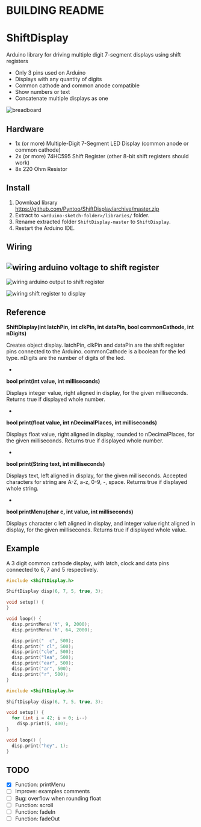 # BUILDING README

# ShiftDisplay
Arduino library for driving multiple digit 7-segment displays using shift registers

- Only 3 pins used on Arduino
- Displays with any quantity of digits
- Common cathode and common anode compatible
- Show numbers or text
- Concatenate multiple displays as one

![breadboard](https://raw.githubusercontent.com/Pyntoo/ShiftDisplay/master/extra/photo.jpg)

## Hardware
- 1x (or more) Multiple-Digit 7-Segment LED Display (common anode or common cathode)
- 2x (or more) 74HC595 Shift Register (other 8-bit shift registers should work)
- 8x 220 Ohm Resistor

## Install
1. Download library https://github.com/Pyntoo/ShiftDisplay/archive/master.zip
2. Extract to `<arduino-sketch-folder>/libraries/` folder.
3. Rename extracted folder `ShiftDisplay-master` to `ShiftDisplay`.
4. Restart the Arduino IDE.

## Wiring
![wiring arduino voltage to shift register](https://raw.githubusercontent.com/Pyntoo/ShiftDisplay/master/extra/arduino1_to_shift.png)
-
![wiring arduino output to shift register](https://raw.githubusercontent.com/Pyntoo/ShiftDisplay/master/extra/arduino2_to_shift.png)

![wiring shift register to display](https://raw.githubusercontent.com/Pyntoo/ShiftDisplay/master/extra/shift_to_display.png)

## Reference
**ShiftDisplay(int latchPin, int clkPin, int dataPin, bool commonCathode, int nDigits)**

Creates object display.
latchPin, clkPin and dataPin are the shift register pins connected to the Arduino.
commonCathode is a boolean for the led type.
nDigits are the number of digits of the led.

-
**bool print(int value, int milliseconds)**

Displays integer value, right aligned in display, for the given milliseconds.
Returns true if displayed whole number.

-
**bool print(float value, int nDecimalPlaces, int milliseconds)**

Displays float value, right aligned in display, rounded to nDecimalPlaces,
for the given milliseconds.
Returns true if displayed whole number.

-
**bool print(String text, int milliseconds)**

Displays text, left aligned in display, for the given milliseconds.
Accepted characters for string are A-Z, a-z, 0-9, -, space.
Returns true if displayed whole string.

-
**bool printMenu(char c, int value, int milliseconds)**

Displays character c left aligned in display, and integer value right aligned
in display, for the given milliseconds.
Returns true if displayed whole value.

## Example
A 3 digit common cathode display, with latch, clock and data pins connected to
6, 7 and 5 respectively.

```c
#include <ShiftDisplay.h>

ShiftDisplay disp(6, 7, 5, true, 3);

void setup() {
}

void loop() {
  disp.printMenu('t', 9, 2000);
  disp.printMenu('h', 64, 2000);

  disp.print("  c", 500);
  disp.print(" cl", 500);
  disp.print("cle", 500);
  disp.print("lea", 500);
  disp.print("ear", 500);
  disp.print("ar", 500);
  disp.print("r", 500);
}
```

```c
#include <ShiftDisplay.h>

ShiftDisplay disp(6, 7, 5, true, 3);

void setup() {
  for (int i = 42; i > 0; i--)
    disp.print(i, 400);
}

void loop() {
  disp.print("hey", 1);
}
```

## TODO
- [x] Function: printMenu
- [ ] Improve: examples comments
- [ ] Bug: overflow when rounding float
- [ ] Function: scroll
- [ ] Function: fadeIn
- [ ] Function: fadeOut
